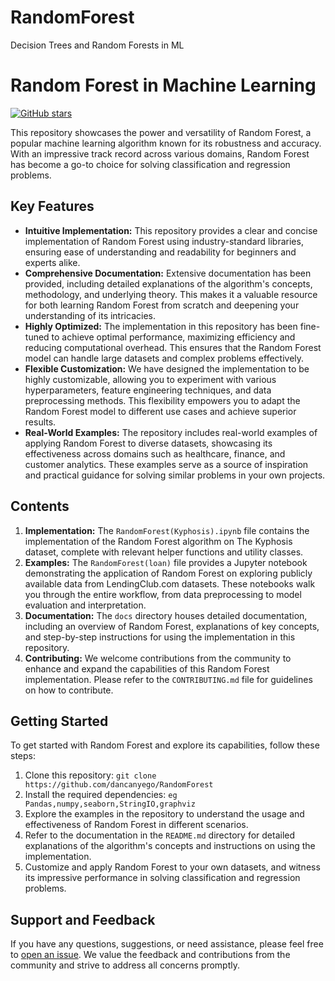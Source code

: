 # RandomForest
Decision Trees and Random Forests in ML

# Random Forest in Machine Learning

[![GitHub stars](https://img.shields.io/github/stars/dancanyego//RandomForest.svg?style=social&label=Star&maxAge=2592000)](https://github.com/dancanyego/RandomForest)

This repository showcases the power and versatility of Random Forest, a popular machine learning algorithm known for its robustness and accuracy. With an impressive track record across various domains, Random Forest has become a go-to choice for solving classification and regression problems.

## Key Features

- **Intuitive Implementation:** This repository provides a clear and concise implementation of Random Forest using industry-standard libraries, ensuring ease of understanding and readability for beginners and experts alike.
- **Comprehensive Documentation:** Extensive documentation has been provided, including detailed explanations of the algorithm's concepts, methodology, and underlying theory. This makes it a valuable resource for both learning Random Forest from scratch and deepening your understanding of its intricacies.
- **Highly Optimized:** The implementation in this repository has been fine-tuned to achieve optimal performance, maximizing efficiency and reducing computational overhead. This ensures that the Random Forest model can handle large datasets and complex problems effectively.
- **Flexible Customization:** We have designed the implementation to be highly customizable, allowing you to experiment with various hyperparameters, feature engineering techniques, and data preprocessing methods. This flexibility empowers you to adapt the Random Forest model to different use cases and achieve superior results.
- **Real-World Examples:** The repository includes real-world examples of applying Random Forest to diverse datasets, showcasing its effectiveness across domains such as healthcare, finance, and customer analytics. These examples serve as a source of inspiration and practical guidance for solving similar problems in your own projects.

## Contents

1. **Implementation:** The `RandomForest(Kyphosis).ipynb` file contains the implementation of the Random Forest algorithm on The Kyphosis dataset, complete with relevant helper functions and utility classes.
2. **Examples:** The `RandomForest(loan)` file provides a Jupyter notebook demonstrating the application of Random Forest on exploring publicly available data from LendingClub.com datasets. These notebooks walk you through the entire workflow, from data preprocessing to model evaluation and interpretation.
3. **Documentation:** The `docs` directory houses detailed documentation, including an overview of Random Forest, explanations of key concepts, and step-by-step instructions for using the implementation in this repository.
4. **Contributing:** We welcome contributions from the community to enhance and expand the capabilities of this Random Forest implementation. Please refer to the `CONTRIBUTING.md` file for guidelines on how to contribute.

## Getting Started

To get started with Random Forest and explore its capabilities, follow these steps:

1. Clone this repository: `git clone https://github.com/dancanyego/RandomForest`
2. Install the required dependencies: `eg Pandas,numpy,seaborn,StringIO,graphviz`
3. Explore the examples in the repository to understand the usage and effectiveness of Random Forest in different scenarios.
4. Refer to the documentation in the `README.md` directory for detailed explanations of the algorithm's concepts and instructions on using the implementation.
5. Customize and apply Random Forest to your own datasets, and witness its impressive performance in solving classification and regression problems.

## Support and Feedback

If you have any questions, suggestions, or need assistance, please feel free to [open an issue](https://github.com/dancanyego/RandomForest/issues). We value the feedback and contributions from the community and strive to address all concerns promptly.

